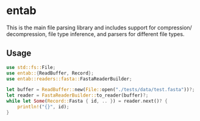 # entab
This is the main file parsing library and includes support for compression/
decompression, file type inference, and parsers for different file types.

## Usage

```rust
use std::fs::File;
use entab::{ReadBuffer, Record};
use entab::readers::fasta::FastaReaderBuilder;

let buffer = ReadBuffer::new(File::open("./tests/data/test.fasta"))?;
let reader = FastaReaderBuilder::to_reader(buffer)?;
while let Some(Record::Fasta { id, .. }) = reader.next()? {
    println!("{}", id);
}
```
